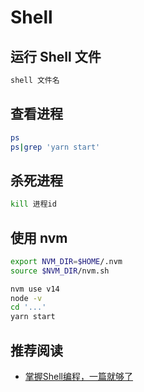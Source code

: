 # Shell
## 运行 Shell 文件

```bash
shell 文件名
```

## 查看进程

```bash
ps
ps|grep 'yarn start'
```

## 杀死进程

```bash
kill 进程id
```
## 使用 nvm

```bash
export NVM_DIR=$HOME/.nvm
source $NVM_DIR/nvm.sh

nvm use v14
node -v
cd '...'
yarn start
```

## 推荐阅读

- [掌握Shell编程，一篇就够了](https://www.notion.so/Shell-c966594fd3884a6887b88afc860f2400)
